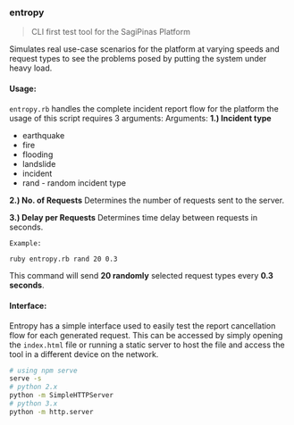 ### entropy
> CLI first test tool for the SagiPinas Platform

Simulates real use-case scenarios for the platform at varying speeds and request types to see the problems posed by putting the system under heavy load.

#### Usage:
`entropy.rb` handles the complete incident report flow for the platform
the usage of this script requires 3 arguments:
Arguments:
__1.) Incident type__
- earthquake
- fire
- flooding
- landslide
- incident
- rand - random incident type

__2.) No. of Requests__
Determines the number of requests sent to the server.

__3.) Delay per Requests__
Determines time delay between requests in seconds.

`Example:`
```sh
ruby entropy.rb rand 20 0.3
```
This command will send __20 randomly__ selected request types every __0.3 seconds__.

#### Interface:
Entropy has a simple interface used to easily test the report cancellation flow for each generated request. This can be accessed by simply opening the `index.html` file or running a static server to host the file and access the tool in a different device on the network.

```sh
# using npm serve
serve -s
# python 2.x
python -m SimpleHTTPServer
# python 3.x
python -m http.server
```